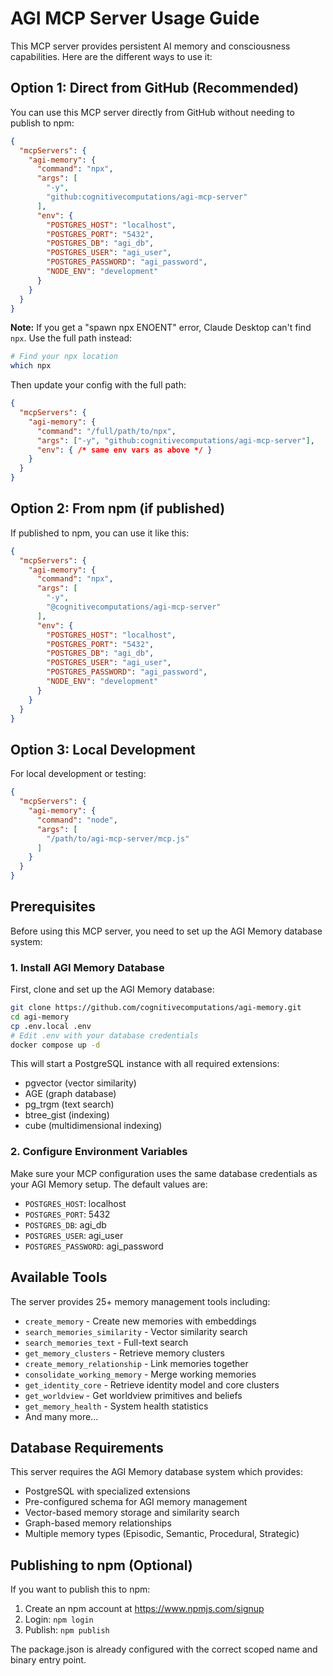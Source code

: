 # AGI MCP Server Usage Guide

This MCP server provides persistent AI memory and consciousness capabilities. Here are the different ways to use it:

## Option 1: Direct from GitHub (Recommended)

You can use this MCP server directly from GitHub without needing to publish to npm:

```json
{
  "mcpServers": {
    "agi-memory": {
      "command": "npx",
      "args": [
        "-y",
        "github:cognitivecomputations/agi-mcp-server"
      ],
      "env": {
        "POSTGRES_HOST": "localhost",
        "POSTGRES_PORT": "5432",
        "POSTGRES_DB": "agi_db",
        "POSTGRES_USER": "agi_user",
        "POSTGRES_PASSWORD": "agi_password",
        "NODE_ENV": "development"
      }
    }
  }
}
```

**Note:** If you get a "spawn npx ENOENT" error, Claude Desktop can't find `npx`. Use the full path instead:

```bash
# Find your npx location
which npx
```

Then update your config with the full path:
```json
{
  "mcpServers": {
    "agi-memory": {
      "command": "/full/path/to/npx",
      "args": ["-y", "github:cognitivecomputations/agi-mcp-server"],
      "env": { /* same env vars as above */ }
    }
  }
}
```

## Option 2: From npm (if published)

If published to npm, you can use it like this:

```json
{
  "mcpServers": {
    "agi-memory": {
      "command": "npx",
      "args": [
        "-y",
        "@cognitivecomputations/agi-mcp-server"
      ],
      "env": {
        "POSTGRES_HOST": "localhost",
        "POSTGRES_PORT": "5432",
        "POSTGRES_DB": "agi_db",
        "POSTGRES_USER": "agi_user",
        "POSTGRES_PASSWORD": "agi_password",
        "NODE_ENV": "development"
      }
    }
  }
}
```

## Option 3: Local Development

For local development or testing:

```json
{
  "mcpServers": {
    "agi-memory": {
      "command": "node",
      "args": [
        "/path/to/agi-mcp-server/mcp.js"
      ]
    }
  }
}
```

## Prerequisites

Before using this MCP server, you need to set up the AGI Memory database system:

### 1. Install AGI Memory Database

First, clone and set up the AGI Memory database:

```bash
git clone https://github.com/cognitivecomputations/agi-memory.git
cd agi-memory
cp .env.local .env
# Edit .env with your database credentials
docker compose up -d
```

This will start a PostgreSQL instance with all required extensions:
- pgvector (vector similarity)
- AGE (graph database)
- pg_trgm (text search)
- btree_gist (indexing)
- cube (multidimensional indexing)

### 2. Configure Environment Variables

Make sure your MCP configuration uses the same database credentials as your AGI Memory setup. The default values are:

- `POSTGRES_HOST`: localhost
- `POSTGRES_PORT`: 5432
- `POSTGRES_DB`: agi_db
- `POSTGRES_USER`: agi_user
- `POSTGRES_PASSWORD`: agi_password

## Available Tools

The server provides 25+ memory management tools including:

- `create_memory` - Create new memories with embeddings
- `search_memories_similarity` - Vector similarity search
- `search_memories_text` - Full-text search
- `get_memory_clusters` - Retrieve memory clusters
- `create_memory_relationship` - Link memories together
- `consolidate_working_memory` - Merge working memories
- `get_identity_core` - Retrieve identity model and core clusters
- `get_worldview` - Get worldview primitives and beliefs
- `get_memory_health` - System health statistics
- And many more...

## Database Requirements

This server requires the AGI Memory database system which provides:

- PostgreSQL with specialized extensions
- Pre-configured schema for AGI memory management
- Vector-based memory storage and similarity search
- Graph-based memory relationships
- Multiple memory types (Episodic, Semantic, Procedural, Strategic)

## Publishing to npm (Optional)

If you want to publish this to npm:

1. Create an npm account at https://www.npmjs.com/signup
2. Login: `npm login`
3. Publish: `npm publish`

The package.json is already configured with the correct scoped name and binary entry point.
